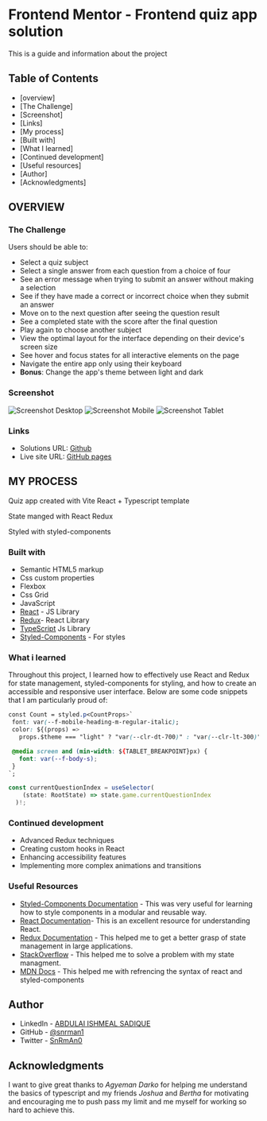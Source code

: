 # Frontend Mentor - Frontend quiz app solution

This is a guide and information about the project

## Table of Contents

- [overview]
- [The Challenge]
- [Screenshot]
- [Links]
- [My process]
- [Built with]
- [What I learned]
- [Continued development]
- [Useful resources]
- [Author]
- [Acknowledgments]

## OVERVIEW

### The Challenge

Users should be able to:

- Select a quiz subject
- Select a single answer from each question from a choice of four
- See an error message when trying to submit an answer without making a selection
- See if they have made a correct or incorrect choice when they submit an answer
- Move on to the next question after seeing the question result
- See a completed state with the score after the final question
- Play again to choose another subject
- View the optimal layout for the interface depending on their device's screen size
- See hover and focus states for all interactive elements on the page
- Navigate the entire app only using their keyboard
- **Bonus**: Change the app's theme between light and dark

### Screenshot

![Screenshot Desktop](/public/screenshot/Desktop-screenshot%20.png)
![Screenshot Mobile](/public/screenshot/Moile-Screenshot%20.png)
![Screenshot Tablet](/public/screenshot/Tablet-Screenshot%20.png)

### Links

- Solutions URL: [Github](https://github.com/snrman1/Quiz_App.git)
- Live site URL: [GitHub pages](https://snrman1.github.io/Quiz_App/)

## MY PROCESS

Quiz app created with Vite React + Typescript template

State manged with React Redux

Styled with styled-components

### Built with

- Semantic HTML5 markup
- Css custom properties
- Flexbox
- Css Grid
- JavaScript
- [React](https://react.dev/) - JS Library
- [Redux](https://redux.js.org/)- React Library
- [TypeScript](https://react.dev/learn/typescript) Js Library
- [Styled-Components](https://styled-components.com/docs/) - For styles

### What i learned

Throughout this project, I learned how to effectively use React and Redux for state management, styled-components for styling, and how to create an accessible and responsive user interface. Below are some code snippets that I am particularly proud of:

```css
const Count = styled.p<CountProps>`
 font: var(--f-mobile-heading-m-regular-italic);
 color: ${(props) =>
   props.$theme === "light" ? "var(--clr-dt-700)" : "var(--clr-lt-300)"};

 @media screen and (min-width: ${TABLET_BREAKPOINT}px) {
   font: var(--f-body-s);
 }
`;
```

```js
const currentQuestionIndex = useSelector(
    (state: RootState) => state.game.currentQuestionIndex
  )!;
```

### Continued development

- Advanced Redux techniques
- Creating custom hooks in React
- Enhancing accessibility features
- Implementing more complex animations and transitions

### Useful Resources

- [Styled-Components Documentation](https://styled-components.com/docs) - This was very useful for learning how to style components in a modular and reusable way.
- [React Documentation](https://react.dev/docs)- This is an excellent resource for understanding React.
- [Redux Documentation](https://redux.js.org/docs) - This helped me to get a better grasp of state management in large applications.
- [StackOverflow](https://stackoverflow.com) - This helped me to solve a problem with my state managment.
- [MDN Docs](https://mdn.com/docs/) - This helped me with refrencing the syntax of react and styled-components

## Author

- LinkedIn - [ABDULAI ISHMEAL SADIQUE](https://www.linkedin.com/in/ishmeal-abdulai-03a736248)
- GitHub - [@snrman1](https://github.com/snrman1)
- Twitter - [SnRmAn0](https://x.com/SnRmAn0)

## Acknowledgments

I want to give great thanks to _Agyeman Darko_ for helping me understand the basics of typescript and my friends _Joshua_ and _Bertha_ for motivating and encouraging me to push pass my limit and me myself for working so hard to achieve this.
